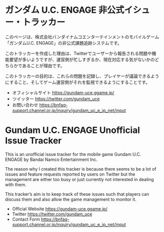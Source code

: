 # ガンダム U.C. ENGAGE 非公式イシュー・トラッカー
このページは、株式会社バンダイナムコエンターテインメントのモバイルゲーム「ガンダムU.C. ENGAGE」の非公式課題追跡システムです。

このトラッカーを作成した理由は、Twitterでユーザーから報告される問題や機能要望が多いようですが、運営側が忙しすぎるか、現在対応する気がないかのどちらかであることが理由です。

このトラッカーの目的は、これらの問題を記録し、プレイヤーが議論できるようにすること、そしてゲーム運営側がそれを監視できるようにすることです。

- オフィシャルサイト https://gundam-uce.ggame.jp/
- ツイッター https://twitter.com/gundam_uce
- お問い合わせ https://bnfaq-support.channel.or.jp/inquiry/gundam_uc_e_ip_net/input

# Gundam U.C. ENGAGE Unofficial Issue Tracker
This is an unofficial issue tracker for the mobile game Gundam U.C. ENGAGE by Bandai Namco Entertainment Inc.

The reason why I created this tracker is because there seems to be a lot of issues and feature requests reported by users on Twitter but the management are either too busy or just currently not interested in dealing with them.

This tracker’s aim is to keep track of these issues such that players can discuss them and also allow the game management to monitor it.

- Official Website https://gundam-uce.ggame.jp/
- Twitter https://twitter.com/gundam_uce
- Contact Form https://bnfaq-support.channel.or.jp/inquiry/gundam_uc_e_ip_net/input
